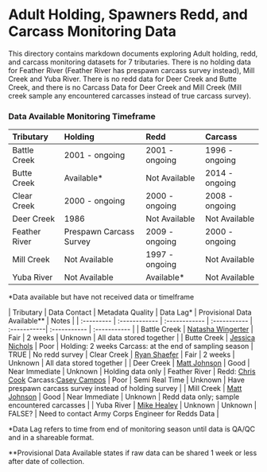 # Adult Holding, Spawners Redd, and Carcass Monitoring Data

This directory contains markdown documents exploring Adult holding, redd, and carcass monitoring datasets for 7 tributaries. There is no holding  data for Feather River (Feather River has prespawn carcass survey instead), Mill Creek and Yuba River. There is no redd data for Deer Creek and Butte Creek, and there is no Carcass Data for Deer Creek and Mill Creek (Mill creek sample any encountered carcasses instead of true carcass survey). 


### Data Available Monitoring Timeframe

| Tributary | Holding | Redd | Carcass
| :-------- | :------ | :--- | :---- |
| Battle Creek | 2001 - ongoing | 2001 - ongoing | 1996 - ongoing |
| Butte Creek | Available* | Not Available | 2014 - ongoing |
| Clear Creek | 2000 - ongoing | 2000 - ongoing | 2008 - ongoing |
| Deer Creek | 1986 | Not Available | Not Available|
| Feather River | Prespawn Carcass Survey | 2009 - ongoing | 2000 - ongoing |
| Mill Creek | Not Available | 1997 - ongoing | Not Available |
| Yuba River | Not Available | Available* | Not Available|

*Data available but have not received data or timelframe

| Tributary | Data Contact | Metadata Quality | Data Lag* | Provisional Data Available** | Notes | 
| :--------- | :------------ | :------------ | :----------- | :-----------| :----------- | :----------- | 
| Battle Creek | [Natasha Wingerter](mailto:natasha_wingerter@fws.gov)  | Fair | 2 weeks | Unknown | All data stored together |
| Butte Creek | [Jessica Nichols](Jessica.Nichols@Wildlife.ca.gov) | Poor | Holding: 2 weeks Carcass: at the end of sampling season | TRUE | No redd survey
| Clear Creek | [Ryan Shaefer](mailto:rayn_a_schaefer@fws.gov)  | Fair | 2 weeks | Unknown | All data stored together | 
| Deer Creek | [Matt Johnson](mailto:Matt.Johnson@wildlife.ca.gov) | Good | Near Immediate  | Unknown | Holding data only 
| Feather River | Redd: [Chris Cook](mailto:Chris.Cook@water.ca.gov) Carcass:[Casey Campos](mailto:Casey.Campos@water.ca.gov) | Poor | Semi Real Time | Unknown | Have prespawn carcass survey instead of holding survey |
| Mill Creek | [Matt Johnson](mailto:Matt.Johnson@wildlife.ca.gov) | Good | Near Immediate | Unknown | Redd data only; sample encountered carcasses |
| Yuba River | [Mike Healey](mailto:Mike.Healey@wildlife.ca.gov) | Unknown | Unknown | FALSE? | Need to contact Army Corps Engineer for Redds Data  |

*Data Lag refers to time from end of monitoring season until data is QA/QC and in a shareable format. 

**Provisional Data Available states if raw data can be shared 1 week or less after date of collection.
 
